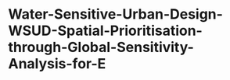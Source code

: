 # Water-Sensitive-Urban-Design-WSUD-Spatial-Prioritisation-through-Global-Sensitivity-Analysis-for-E